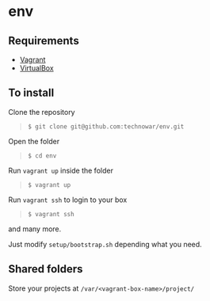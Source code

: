 # env

## Requirements

- [Vagrant](https://www.vagrantup.com/downloads.html)
- [VirtualBox](https://www.virtualbox.org/wiki/Downloads)

## To install

Clone the repository
>`$ git clone git@github.com:technowar/env.git`

Open the folder
>`$ cd env`

Run `vagrant up` inside the folder
>`$ vagrant up`

Run `vagrant ssh` to login to your box
>`$ vagrant ssh`

and many more.

Just modify `setup/bootstrap.sh` depending what you need.

## Shared folders

Store your projects at `/var/<vagrant-box-name>/project/`
